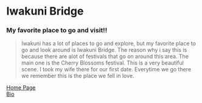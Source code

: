 # Iwakuni Bridge
### My favorite place to go and visit!!
> Iwakuni has a lot of places to go and explore, but my favorite place to go and look around is Iwakuni Bridge. The reason why i say this is because there are alot of festivals that go on around this area. The main one is the Cherry Blossoms festival. This is a very beautiful scene. I took my wife there for our first date. Everytime we go there we remember this is the place we fell in love.   








[Home Page](index.md)  
[Bio](bio)  


